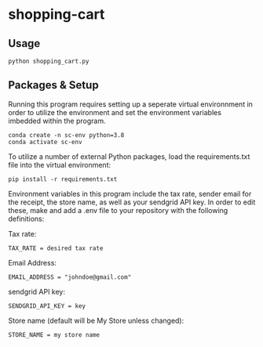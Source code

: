 # shopping-cart

## Usage
```
python shopping_cart.py
```

## Packages & Setup
Running this program requires setting up a seperate virtual environnment in order to utilize the environment and set the environment variables imbedded within the program.

```
conda create -n sc-env python=3.8
conda activate sc-env
```

To utilize a number of external Python packages, load the requirements.txt file into the virtual environment:

```
pip install -r requirements.txt
```

Environment variables in this program include the tax rate, sender email for the receipt, the store name, as well as your sendgrid API key. In order to edit these, make and add a     .env file to your repository with the following definitions:

Tax rate:
```
TAX_RATE = desired tax rate
```
Email Address:
```
EMAIL_ADDRESS = "johndoe@gmail.com"
```

sendgrid API key:
```
SENDGRID_API_KEY = key
```

Store name (default will be My Store unless changed):
```
STORE_NAME = my store name 
```
